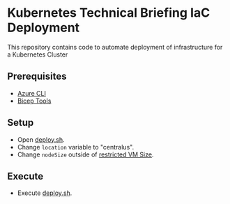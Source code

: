 # Kubernetes Technical Briefing IaC Deployment
This repository contains code to automate deployment of infrastructure for a Kubernetes Cluster

## Prerequisites
* [Azure CLI](https://learn.microsoft.com/en-us/cli/azure/install-azure-cli-windows?tabs=azure-cli)
* [Bicep Tools](https://learn.microsoft.com/en-us/azure/azure-resource-manager/bicep/install)

## Setup
* Open [deploy.sh](https://github.com/ckellywilson/ktb-aks-infra/blob/main/infra/deploy.sh).
* Change `location` variable to "centralus".
* Change `nodeSize` outside of [restricted VM Size](https://learn.microsoft.com/en-us/azure/aks/quotas-skus-regions#restricted-vm-sizes).

## Execute
* Execute [deploy.sh](https://github.com/ckellywilson/ktb-aks-infra/blob/main/infra/deploy.sh).